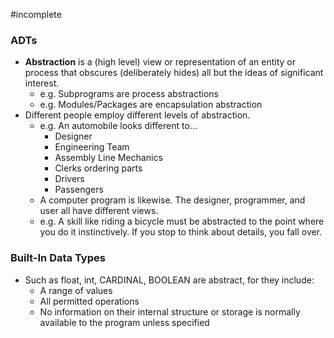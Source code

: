 #incomplete 
### ADTs
- **Abstraction** is a (high level) view or representation of an entity or process that obscures (deliberately hides) all but the ideas of significant interest.
	- e.g. Subprograms are process abstractions
	- e.g. Modules/Packages are encapsulation abstraction
- Different people employ different levels of abstraction.
	- e.g. An automobile looks different to...
		- Designer
		- Engineering Team
		- Assembly Line Mechanics
		- Clerks ordering parts
		- Drivers
		- Passengers
	- A computer program is likewise. The designer, programmer, and user all have different views.
	- e.g. A skill like riding a bicycle must be abstracted to the point where you do it instinctively. If you stop to think about details, you fall over.
### Built-In Data Types
- Such as float, int, CARDINAL, BOOLEAN are abstract, for they include:
	- A range of values
	- All permitted operations
	- No information on their internal structure or storage is normally available to the program unless specified